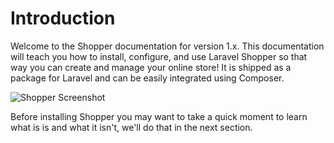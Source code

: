 # Introduction

Welcome to the Shopper documentation for version 1.x. This documentation will teach you how to install, configure, and use Laravel Shopper so that way you can create and manage your online store!
It is shipped as a package for Laravel and can be easily integrated using Composer.

![Shopper Screenshot](https://i.ibb.co/SxWLWn5/shopper-cover.png)

Before installing Shopper you may want to take a quick moment to learn what is is and what it isn't, we'll do that in the next section.
